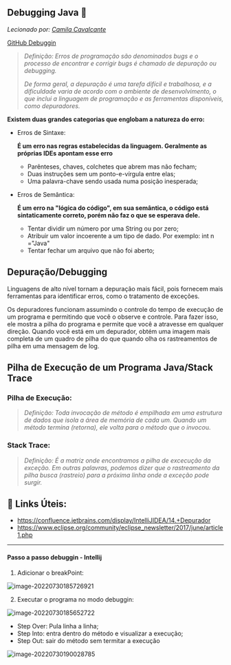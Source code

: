 ## Debugging Java 🐛

*Lecionado por:  [Camila Cavalcante](https://www.linkedin.com/in/cami-la/)*

[GitHub Debuggin](https://github.com/cami-la/debugging-java)



> *Definição: Erros de programação são denominados bugs e o processo de encontrar e corrigir bugs é chamado de depuração ou debugging.*
>
> *De forma geral, a depuração é uma tarefa difícil e trabalhosa, e a dificuldade varia de acordo com o ambiente de desenvolvimento, o que inclui a linguagem de programação e as ferramentas disponíveis, como depuradores.*

**Existem duas grandes categorias que englobam a natureza do erro:**

- Erros de Sintaxe:

  **É um erro nas regras estabelecidas da linguagem. Geralmente as próprias IDEs apontam esse erro**

  - Parênteses, chaves, colchetes que abrem mas não fecham;
  - Duas instruções sem um ponto-e-vírgula entre elas;
  - Uma palavra-chave sendo usada numa posição inesperada;

- Erros de Semântica:

  **É um erro na "lógica do código", em sua semântica, o código está sintaticamente correto, porém não faz o que se esperava dele.**

  - Tentar dividir um número por uma String ou por zero;
  - Atribuir um valor incoerente a um tipo de dado. Por exemplo: int n ="Java"
  - Tentar fechar um arquivo que não foi aberto;

## Depuração/Debugging

Linguagens de alto nível tornam a depuração mais fácil, pois fornecem mais ferramentas para identificar erros, como o tratamento de exceções.

Os depuradores funcionam assumindo o controle do tempo de execução de um programa e permitindo que você o observe e controle. Para fazer isso, ele mostra a pilha do programa e permite que você a atravesse em qualquer direção. Quando você está em um depurador, obtém uma imagem mais completa de um quadro de pilha do que quando olha os rastreamentos de pilha em uma mensagem de log.

## Pilha de Execução de um Programa Java/Stack Trace



### Pilha de Execução:

> *Definição: Toda invocação de método é empilhada em uma estrutura de dados que isola a área de memória de cada um. Quando um método termina (retorna), ele volta para o método que o invoco*u.

### Stack Trace:

> *Definição: É a matriz onde encontramos a pilha de excecução da exceção. Em outras palavras, podemos dizer que o rastreamento da pilha busca (rastreio) para a próxima linha onde a exceção pode surgir.*

##  🔗 Links Úteis:

- https://confluence.jetbrains.com/display/IntelliJIDEA/14.+Depurador
- https://www.eclipse.org/community/eclipse_newsletter/2017/june/article1.php

<hr>

#### Passo a passo debuggin - Intellij 

1. Adicionar o breakPoint:

![image-20220730185726921](C:\Users\Jéssica\AppData\Roaming\Typora\typora-user-images\image-20220730185726921.png)

2. Executar o programa no modo debuggin:

![image-20220730185652722](C:\Users\Jéssica\AppData\Roaming\Typora\typora-user-images\image-20220730185652722.png)

- Step Over: Pula linha a linha;
- Step Into: entra dentro do método e visualizar a execução;
- Step Out: sair do método sem termitar a execução

![image-20220730190028785](C:\Users\Jéssica\AppData\Roaming\Typora\typora-user-images\image-20220730190028785.png)